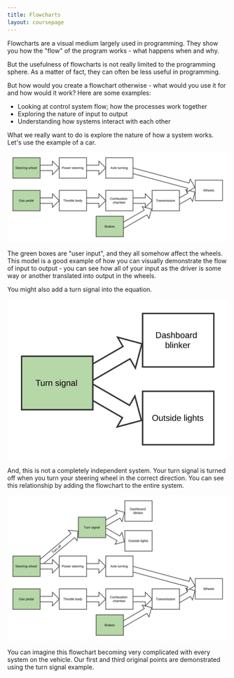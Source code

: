 ```yaml
---
title: Flowcharts
layout: coursepage
---
```


Flowcharts are a visual medium largely used in programming. They show you how the "flow" of the program works - what happens when and why.

But the usefulness of flowcharts is not really limited to the programming sphere. As a matter of fact, they can often be less useful in programming.

But how would you create a flowchart otherwise - what would you use it for and how would it work? Here are some examples:

- Looking at control system flow; how the processes work together
- Exploring the nature of input to output
- Understanding how systems interact with each other

What we really want to do is explore the nature of how a system works. Let's use the example of a car.

![](/img/car_flowchart.svg)

The green boxes are "user input", and they all somehow affect the wheels. This model is a good example of how you can visually demonstrate the flow of input to output - you can see how all of your input as the driver is some way or another translated into output in the wheels.

You might also add a turn signal into the equation.

![](/img/turn-signal-flowchart.svg)

And, this is not a completely independent system. Your turn signal is turned off when you turn your steering wheel in the correct direction. You can see this relationship by adding the flowchart to the entire system.

![](/img/full-car-flowchart.svg)

You can imagine this flowchart becoming very complicated with every system on the vehicle. Our first and third original points are demonstrated using the turn signal example.

